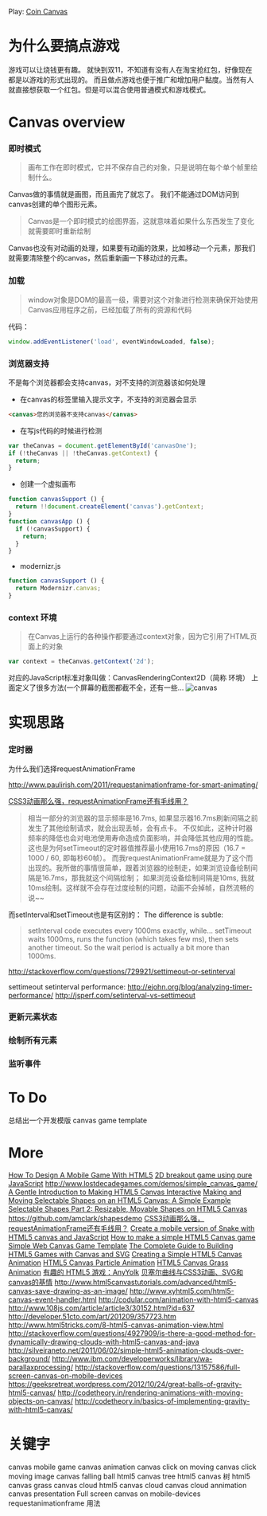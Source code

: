 Play: [Coin Canvas](http://gyf1.com/coin-canvas/)

# 为什么要搞点游戏
游戏可以让烧钱更有趣。
就快到双11，不知道有没有人在淘宝抢红包，好像现在都是以游戏的形式出现的。
而且做点游戏也便于推广和增加用户黏度。当然有人就直接想获取一个红包。但是可以混合使用普通模式和游戏模式。

# Canvas overview
### 即时模式
> 画布工作在即时模式，它并不保存自己的对象，只是说明在每个单个帧里绘制什么。

Canvas做的事情就是画图，而且画完了就忘了。
我们不能通过DOM访问到canvas创建的单个图形元素。

> Canvas是一个即时模式的绘图界面，这就意味着如果什么东西发生了变化就需要即时重新绘制

Canvas也没有对动画的处理，如果要有动画的效果，比如移动一个元素，那我们就需要清除整个的canvas，然后重新画一下移动过的元素。

### 加载
> window对象是DOM的最高一级，需要对这个对象进行检测来确保开始使用Canvas应用程序之前，已经加载了所有的资源和代码

代码：
```javascript
window.addEventListener('load', eventWindowLoaded, false);
```

### 浏览器支持
不是每个浏览器都会支持canvas，对不支持的浏览器该如何处理
* 在canvas的标签里输入提示文字，不支持的浏览器会显示
```html
<canvas>您的浏览器不支持canvas</canvas>
```
* 在写js代码的时候进行检测
```javascript
var theCanvas = document.getElementById('canvasOne');
if (!theCanvas || !theCanvas.getContext) {
  return;
}
```
* 创建一个虚拟画布
```javascript
function canvasSupport () {
  return !!document.createElement('canvas').getContext;
}
function canvasApp () {
  if (!canvasSupport) {
    return;
  }
}
```
* modernizr.js
```javascript
function canvasSupport () {
  return Modernizr.canvas;
}
```
### context 环境
> 在Canvas上运行的各种操作都要通过context对象，因为它引用了HTML页面上的对象

```javascript
var context = theCanvas.getContext('2d');
```
对应的JavaScript标准对象叫做：CanvasRenderingContext2D（简称 环境）
上面定义了很多方法(一个屏幕的截图都截不全，还有一些...
![canvas](https://cloud.githubusercontent.com/assets/6308804/10778529/1c7c2ec2-7d62-11e5-820f-3a49c986d9e9.jpg)






# 实现思路
### 定时器
为什么我们选择requestAnimationFrame

http://www.paulirish.com/2011/requestanimationframe-for-smart-animating/

[CSS3动画那么强，requestAnimationFrame还有毛线用？](http://www.zhangxinxu.com/wordpress/2013/09/css3-animation-requestanimationframe-tween-动画算法/)

> 相当一部分的浏览器的显示频率是16.7ms, 如果显示器16.7ms刷新间隔之前发生了其他绘制请求，就会出现丢帧，会有点卡。
不仅如此，这种计时器频率的降低也会对电池使用寿命造成负面影响，并会降低其他应用的性能。
这也是为何setTimeout的定时器值推荐最小使用16.7ms的原因（16.7 = 1000 / 60, 即每秒60帧）。
而我requestAnimationFrame就是为了这个而出现的。我所做的事情很简单，跟着浏览器的绘制走，如果浏览设备绘制间隔是16.7ms，那我就这个间隔绘制；
如果浏览设备绘制间隔是10ms, 我就10ms绘制。这样就不会存在过度绘制的问题，动画不会掉帧，自然流畅的说~~


而setInterval和setTimeout也是有区别的：
The difference is subtle:

> setInterval code executes every 1000ms exactly, while...
setTimeout waits 1000ms, runs the function (which takes few ms), then sets another timeout. So the wait period is actually a bit more than 1000ms.

http://stackoverflow.com/questions/729921/settimeout-or-setinterval

settimeout setinterval performance:
http://ejohn.org/blog/analyzing-timer-performance/
http://jsperf.com/setinterval-vs-settimeout

### 更新元素状态
### 绘制所有元素
### 监听事件



# To Do
总结出一个开发模版 canvas game template

# More
[How To Design A Mobile Game With HTML5](http://www.smashingmagazine.com/2012/10/design-your-own-mobile-game/)
[2D breakout game using pure JavaScript](https://developer.mozilla.org/en-US/docs/Games/Workflows/2D_Breakout_game_pure_JavaScript)
http://www.lostdecadegames.com/demos/simple_canvas_game/
[A Gentle Introduction to Making HTML5 Canvas Interactive](http://simonsarris.com/blog/510-making-html5-canvas-useful)
[Making and Moving Selectable Shapes on an HTML5 Canvas: A Simple Example](http://simonsarris.com/blog/140-canvas-moving-selectable-shapes)
[Selectable Shapes Part 2: Resizable, Movable Shapes on HTML5 Canvas](http://simonsarris.com/blog/225-canvas-selecting-resizing-shape)
https://github.com/amclark/shapesdemo
[CSS3动画那么强，requestAnimationFrame还有毛线用？](http://www.zhangxinxu.com/wordpress/2013/09/css3-animation-requestanimationframe-tween-动画算法/)
[Create a mobile version of Snake with HTML5 canvas and JavaScript](http://www.creativebloq.com/html5/create-mobile-version-snake-html5-canvas-and-javascript-11116657)
[How to make a simple HTML5 Canvas game](http://www.lostdecadegames.com/how-to-make-a-simple-html5-canvas-game/)
[Simple Web Canvas Game Template](https://github.com/mozilla/WebGameStub)
[The Complete Guide to Building HTML5 Games with Canvas and SVG](http://www.sitepoint.com/the-complete-guide-to-building-html5-games-with-canvas-and-svg/)
[Creating a Simple HTML5 Canvas Animation](http://www.kirupa.com/html5/creating_simple_html5_canvas_animation.htm)
[HTML5 Canvas Particle Animation](http://timothypoon.com/blog/2011/01/19/html5-canvas-particle-animation/)
[HTML5 Canvas Grass Animation](http://cssdeck.com/labs/4ksohwya)
[有趣的 HTML5 游戏：AnyYolk](http://www.open-open.com/lib/view/open1366943744671.html)
[贝塞尔曲线与CSS3动画、SVG和canvas的基情](http://www.zhangxinxu.com/wordpress/2013/08/%E8%B4%9D%E5%A1%9E%E5%B0%94%E6%9B%B2%E7%BA%BF-cubic-bezier-css3%E5%8A%A8%E7%94%BB-svg-canvas/)
http://www.html5canvastutorials.com/advanced/html5-canvas-save-drawing-as-an-image/
http://www.xyhtml5.com/html5-canvas-event-handler.html
http://codular.com/animation-with-html5-canvas
http://www.108js.com/article/article3/30152.html?id=637
http://developer.51cto.com/art/201209/357723.htm
http://www.html5tricks.com/8-html5-canvas-animation-view.html
http://stackoverflow.com/questions/4927909/is-there-a-good-method-for-dynamically-drawing-clouds-with-html5-canvas-and-java
http://silveiraneto.net/2011/06/02/simple-html5-animation-clouds-over-background/
http://www.ibm.com/developerworks/library/wa-parallaxprocessing/
http://stackoverflow.com/questions/13157586/full-screen-canvas-on-mobile-devices
https://geeksretreat.wordpress.com/2012/10/24/great-balls-of-gravity-html5-canvas/
http://codetheory.in/rendering-animations-with-moving-objects-on-canvas/
http://codetheory.in/basics-of-implementing-gravity-with-html5-canvas/

# 关键字
canvas  mobile game
canvas animation
canvas click on moving
canvas click moving image
canvas falling ball
html5 canvas tree
html5 canvas 树
html5 canvas grass
canvas cloud
html5 canvas cloud
canvas cloud annimation
canvas  presentation
Full screen canvas on mobile-devices
requestanimationframe 用法
